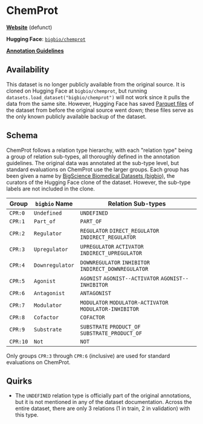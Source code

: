 # ChemProt

[**Website**](https://biocreative.bioinformatics.udel.edu/tasks/biocreative-vi/track-5/) (defunct)

**Hugging Face**: [`bigbio/chemprot`](https://huggingface.co/datasets/bigbio/chemprot)

[**Annotation Guidelines**](https://zenodo.org/records/4957138)

## Availability

This dataset is no longer publicly available from the original source.
It is cloned on Hugging Face at `bigbio/chemprot`, but running `datasets.load_dataset("bigbio/chemprot")` will not work since it pulls the data from the same site.
However, Hugging Face has saved [Parquet files](https://huggingface.co/datasets/bigbio/chemprot/tree/refs%2Fconvert%2Fparquet) of the dataset from before the original source went down; these files serve as the only known publicly available backup of the dataset.

## Schema

ChemProt follows a relation type hierarchy, with each "relation type" being a group of relation sub-types, all thoroughly defined in the annotation guidelines.
The original data was annotated at the sub-type level, but standard evaluations on ChemProt use the larger groups.
Each group has been given a name by [BigScience Biomedical Datasets (bigbio)](https://huggingface.co/bigbio), the curators of the Hugging Face clone of the dataset.
However, the sub-type labels are not included in the clone.

| Group    | `bigbio` Name    | Relation Sub-types                                      |
| -------- | ---------------- | ------------------------------------------------------- |
| `CPR:0`  |  `Undefined`     | `UNDEFINED`                                             |
| `CPR:1`  |  `Part_of`       | `PART_OF`                                               |
| `CPR:2`  |  `Regulator`     | `REGULATOR` `DIRECT_REGULATOR` `INDIRECT_REGULATOR`     |
| `CPR:3`  |  `Upregulator`   | `UPREGULATOR` `ACTIVATOR` `INDIRECT_UPREGULATOR`        |
| `CPR:4`  |  `Downregulator` | `DOWNREGULATOR` `INHIBITOR` `INDIRECT_DOWNREGULATOR`    |
| `CPR:5`  |  `Agonist`       | `AGONIST` `AGONIST-­‐ACTIVATOR` `AGONIST-­‐INHIBITOR`     |
| `CPR:6`  |  `Antagonist`    | `ANTAGONIST`                                            |
| `CPR:7`  |  `Modulator`     | `MODULATOR` `MODULATOR-ACTIVATOR` `MODULATOR-INHIBITOR` |
| `CPR:8`  |  `Cofactor`      | `COFACTOR`                                              |
| `CPR:9`  |  `Substrate`     | `SUBSTRATE` `PRODUCT_OF` `SUBSTRATE_PRODUCT_OF`         |
| `CPR:10` |  `Not`           | `NOT`                                                   |

Only groups `CPR:3` through `CPR:6` (inclusive) are used for standard evaluations on ChemProt.

## Quirks

- The `UNDEFINED` relation type is officially part of the original annotations, but it is not mentioned in any of the dataset documentation.
  Across the entire dataset, there are only 3 relations (1 in train, 2 in validation) with this type.
